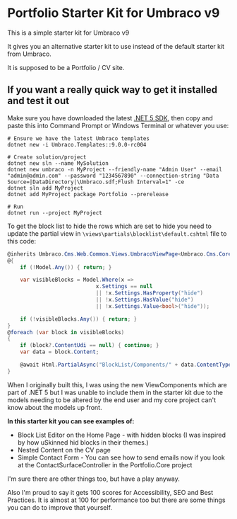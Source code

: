 # Portfolio Starter Kit for Umbraco v9

This is a simple starter kit for Umbraco v9

It gives you an alternative starter kit to use instead of the default starter kit from Umbraco.

It is supposed to be a Portfolio / CV site. 

## If you want a really quick way to get it installed and test it out
Make sure you have downloaded the latest [.NET 5 SDK](https://dotnet.microsoft.com/download/dotnet/5.0), then copy and paste this into Command Prompt or Windows Terminal or whatever you use:

```
# Ensure we have the latest Umbraco templates
dotnet new -i Umbraco.Templates::9.0.0-rc004

# Create solution/project
dotnet new sln --name MySolution
dotnet new umbraco -n MyProject --friendly-name "Admin User" --email "admin@admin.com" --password "1234567890" --connection-string "Data Source=|DataDirectory|\Umbraco.sdf;Flush Interval=1" -ce
dotnet sln add MyProject
dotnet add MyProject package Portfolio --prerelease

# Run
dotnet run --project MyProject

```

To get the block list to hide the rows which are set to hide you need to update the partial view in `\views\partials\blocklist\default.cshtml` file to this code:

```cs
@inherits Umbraco.Cms.Web.Common.Views.UmbracoViewPage<Umbraco.Cms.Core.Models.Blocks.BlockListModel>
@{
    if (!Model.Any()) { return; }

    var visibleBlocks = Model.Where(x =>
                            x.Settings == null
                            || !x.Settings.HasProperty("hide")
                            || !x.Settings.HasValue("hide")
                            || !x.Settings.Value<bool>("hide"));

    if (!visibleBlocks.Any()) { return; }
}
@foreach (var block in visibleBlocks)
{
    if (block?.ContentUdi == null) { continue; }
    var data = block.Content;

    @await Html.PartialAsync("BlockList/Components/" + data.ContentType.Alias, block)
}
```

When I originally built this, I was using the new ViewComponents which are part of .NET 5 but I was unable to include them in the starter kit due to the models needing to be altered by the end user and my core project can't know about the models up front.

**In this starter kit you can see examples of:**

- Block List Editor on the Home Page - with hidden blocks (I was inspired by how uSkinned hid blocks in their themes.) 
- Nested Content on the CV page
- Simple Contact Form - You can see how to send emails now if you look at the ContactSurfaceController in the Portfolio.Core project

I'm sure there are other things too, but have a play anyway.

Also I'm proud to say it gets 100 scores for Accessibility, SEO and Best Practices. It is almost at 100 for performance too but there are some things you can do to improve that yourself.
